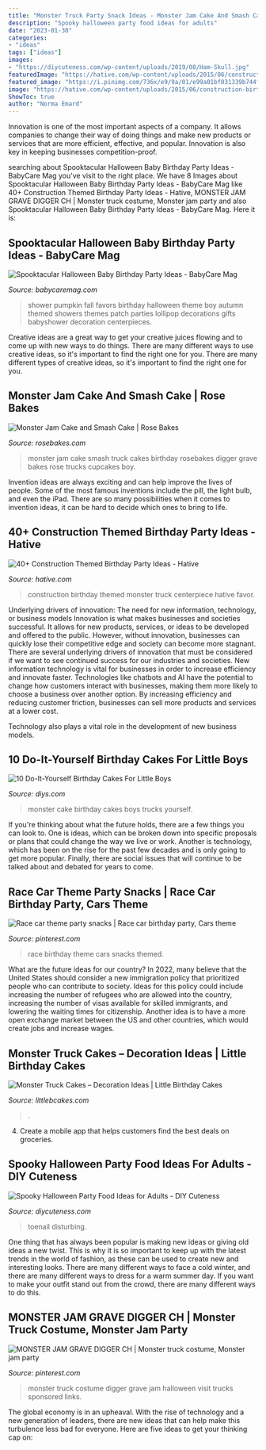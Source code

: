 ```yaml
---
title: "Monster Truck Party Snack Ideas - Monster Jam Cake And Smash Cake"
description: "Spooky halloween party food ideas for adults"
date: "2023-01-30"
categories:
- "ideas"
tags: ["ideas"]
images:
- "https://diycuteness.com/wp-content/uploads/2019/08/Ham-Skull.jpg"
featuredImage: "https://hative.com/wp-content/uploads/2015/06/construction-birthday-party/14-construction-themed-birthday-party.jpg"
featured_image: "https://i.pinimg.com/736x/e9/9a/01/e99a01bf031339b744f6613dd52d0108.jpg"
image: "https://hative.com/wp-content/uploads/2015/06/construction-birthday-party/14-construction-themed-birthday-party.jpg"
ShowToc: true
author: "Norma Emard"
---
```



Innovation is one of the most important aspects of a company. It allows companies to change their way of doing things and make new products or services that are more efficient, effective, and popular. Innovation is also key in keeping businesses competition-proof.

	

		
searching about Spooktacular Halloween Baby Birthday Party Ideas - BabyCare Mag you've visit to the right place. We have 8 Images about Spooktacular Halloween Baby Birthday Party Ideas - BabyCare Mag like 40+ Construction Themed Birthday Party Ideas - Hative, MONSTER JAM GRAVE DIGGER CH | Monster truck costume, Monster jam party and also Spooktacular Halloween Baby Birthday Party Ideas - BabyCare Mag. Here it is:
		
    
## Spooktacular Halloween Baby Birthday Party Ideas - BabyCare Mag

<img loading=lazy src="http://www.babycaremag.com/wp-content/uploads/2016/09/35f169f4e4fb11a070a2831bca53336d.jpg" onerror="this.onerror=null;this.src='https://tse3.mm.bing.net/th?id=OIP.Ee0PM7b-y5rgHRl6bONDbQHaKX&amp;pid=15.1';" alt="Spooktacular Halloween Baby Birthday Party Ideas - BabyCare Mag">

_Source: babycaremag.com_

>shower pumpkin fall favors birthday halloween theme boy autumn themed showers themes patch parties lollipop decorations gifts babyshower decoration centerpieces. 

	

Creative ideas are a great way to get your creative juices flowing and to come up with new ways to do things. There are many different ways to use creative ideas, so it's important to find the right one for you. There are many different types of creative ideas, so it's important to find the right one for you.

    
## Monster Jam Cake And Smash Cake | Rose Bakes

<img loading=lazy src="https://rosebakes.com/wp-content/uploads/2015/02/Monster-Jam-Cake1-590x737.jpg" onerror="this.onerror=null;this.src='https://tse3.mm.bing.net/th?id=OIP.RNBV26AdnbQ8vGfojuu2UwHaJQ&amp;pid=15.1';" alt="Monster Jam Cake and Smash Cake | Rose Bakes">

_Source: rosebakes.com_

>monster jam cake smash truck cakes birthday rosebakes digger grave bakes rose trucks cupcakes boy. 

	

Invention ideas are always exciting and can help improve the lives of people. Some of the most famous inventions include the pill, the light bulb, and even the iPad. There are so many possibilities when it comes to invention ideas, it can be hard to decide which ones to bring to life.

    
## 40+ Construction Themed Birthday Party Ideas - Hative

<img loading=lazy src="https://hative.com/wp-content/uploads/2015/06/construction-birthday-party/14-construction-themed-birthday-party.jpg" onerror="this.onerror=null;this.src='https://tse2.mm.bing.net/th?id=OIP.LcTC_YhSYbqop-hN0NDcOQHaLK&amp;pid=15.1';" alt="40+ Construction Themed Birthday Party Ideas - Hative">

_Source: hative.com_

>construction birthday themed monster truck centerpiece hative favor. 

	

Underlying drivers of innovation: The need for new information, technology, or business models
Innovation is what makes businesses and societies successful. It allows for new products, services, or ideas to be developed and offered to the public. However, without innovation, businesses can quickly lose their competitive edge and society can become more stagnant. There are several underlying drivers of innovation that must be considered if we want to see continued success for our industries and societies.
New information technology is vital for businesses in order to increase efficiency and innovate faster. Technologies like chatbots and AI have the potential to change how customers interact with businesses, making them more likely to choose a business over another option. By increasing efficiency and reducing customer friction, businesses can sell more products and services at a lower cost.

Technology also plays a vital role in the development of new business models.

    
## 10 Do-It-Yourself Birthday Cakes For Little Boys

<img loading=lazy src="https://cdn.diys.com/wp-content/uploads/2015/06/Monster-Trucks-Cake.jpg" onerror="this.onerror=null;this.src='https://tse2.mm.bing.net/th?id=OIP.7RLmGPNo_51H4SscmkMlMgHaLH&amp;pid=15.1';" alt="10 Do-It-Yourself Birthday Cakes For Little Boys">

_Source: diys.com_

>monster cake birthday cakes boys trucks yourself. 

	

If you're thinking about what the future holds, there are a few things you can look to. One is ideas, which can be broken down into specific proposals or plans that could change the way we live or work. Another is technology, which has been on the rise for the past few decades and is only going to get more popular. Finally, there are social issues that will continue to be talked about and debated for years to come.

    
## Race Car Theme Party Snacks | Race Car Birthday Party, Cars Theme

<img loading=lazy src="https://i.pinimg.com/736x/e9/9a/01/e99a01bf031339b744f6613dd52d0108.jpg" onerror="this.onerror=null;this.src='https://tse2.mm.bing.net/th?id=OIP.KFpSww2cNoQHRjxZmX2LIwHaJ4&amp;pid=15.1';" alt="Race car theme party snacks | Race car birthday party, Cars theme">

_Source: pinterest.com_

>race birthday theme cars snacks themed. 

	

What are the future ideas for our country?
In 2022, many believe that the United States should consider a new immigration policy that prioritized people who can contribute to society. Ideas for this policy could include increasing the number of refugees who are allowed into the country, increasing the number of visas available for skilled immigrants, and lowering the waiting times for citizenship. Another idea is to have a more open exchange market between the US and other countries, which would create jobs and increase wages.

    
## Monster Truck Cakes – Decoration Ideas | Little Birthday Cakes

<img loading=lazy src="http://www.littlebcakes.com/wp-content/uploads/2013/08/Images-of-Monster-Truck-Cake.jpg" onerror="this.onerror=null;this.src='https://tse1.mm.bing.net/th?id=OIP.w2sWNzjqPVukXtzxUSl6tAHaJ4&amp;pid=15.1';" alt="Monster Truck Cakes – Decoration Ideas | Little Birthday Cakes">

_Source: littlebcakes.com_

>. 

	

4. Create a mobile app that helps customers find the best deals on groceries. 

    
## Spooky Halloween Party Food Ideas For Adults - DIY Cuteness

<img loading=lazy src="https://diycuteness.com/wp-content/uploads/2019/08/Ham-Skull.jpg" onerror="this.onerror=null;this.src='https://tse3.mm.bing.net/th?id=OIP.NF8d2bAc8z38owyVTGq4vAHaJ4&amp;pid=15.1';" alt="Spooky Halloween Party Food Ideas for Adults - DIY Cuteness">

_Source: diycuteness.com_

>toenail disturbing. 

	

One thing that has always been popular is making new ideas or giving old ideas a new twist. This is why it is so important to keep up with the latest trends in the world of fashion, as these can be used to create new and interesting looks. There are many different ways to face a cold winter, and there are many different ways to dress for a warm summer day. If you want to make your outfit stand out from the crowd, there are many different ways to do this.

    
## MONSTER JAM GRAVE DIGGER CH | Monster Truck Costume, Monster Jam Party

<img loading=lazy src="https://i.pinimg.com/736x/14/bf/16/14bf16fe0b772fb42affcdb6143b0f71--monster-truck-costume-monster-trucks.jpg" onerror="this.onerror=null;this.src='https://tse2.mm.bing.net/th?id=OIP.rotHfnWv3gEv_kJVJg8XngAAAA&amp;pid=15.1';" alt="MONSTER JAM GRAVE DIGGER CH | Monster truck costume, Monster jam party">

_Source: pinterest.com_

>monster truck costume digger grave jam halloween visit trucks sponsored links. 

	

The global economy is in an upheaval. With the rise of technology and a new generation of leaders, there are new ideas that can help make this turbulence less bad for everyone. Here are five ideas to get your thinking cap on: 

